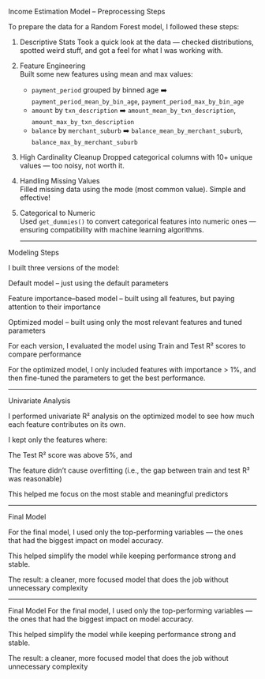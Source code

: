 Income Estimation Model – Preprocessing Steps 

To prepare the data for a Random Forest model, I followed these steps:

1. Descriptive Stats 
   Took a quick look at the data — checked distributions, spotted weird stuff, and got a feel for what I was working with.

2. Feature Engineering   
   Built some new features using mean and max values:  
   - `payment_period` grouped by binned age ➡️ `payment_period_mean_by_bin_age`, `payment_period_max_by_bin_age`  
   - `amount` by `txn_description` ➡️ `amount_mean_by_txn_description`, `amount_max_by_txn_description`  
   - `balance` by `merchant_suburb` ➡️ `balance_mean_by_merchant_suburb`, `balance_max_by_merchant_suburb`

3. High Cardinality Cleanup 
   Dropped categorical columns with 10+ unique values — too noisy, not worth it.

4. Handling Missing Values   
   Filled missing data using the mode (most common value). Simple and effective!

5. Categorical to Numeric  
   Used `get_dummies()` to convert categorical features into numeric ones — ensuring compatibility with machine learning algorithms.
   
   --------------------------------------------------------------------------------------------------------------------------------------

Modeling Steps 


I built three versions of the model:

Default model – just using the default parameters

Feature importance–based model – built using all features, but paying attention to their importance

Optimized model – built using only the most relevant features and tuned parameters

For each version, I evaluated the model using Train and Test R² scores to compare performance 

For the optimized model, I only included features with importance > 1%, and then fine-tuned the parameters to get the best performance.

 -------------------------------------------------------------------------------------------------------------------------------------------

Univariate Analysis 


I performed univariate R² analysis on the optimized model to see how much each feature contributes on its own.

I kept only the features where:

The Test R² score was above 5%, and

The feature didn’t cause overfitting (i.e., the gap between train and test R² was reasonable)

This helped me focus on the most stable and meaningful predictors

-------------------------------------------------------------------------------------------------------------------------------------------
Final Model 


For the final model, I used only the top-performing variables — the ones that had the biggest impact on model accuracy.

This helped simplify the model while keeping performance strong and stable.

The result: a cleaner, more focused model that does the job without unnecessary complexity 

-------------------------------------------------------------------------------------------------------------------------------------------
Final Model 
For the final model, I used only the top-performing variables — the ones that had the biggest impact on model accuracy.

This helped simplify the model while keeping performance strong and stable.

The result: a cleaner, more focused model that does the job without unnecessary complexity 
